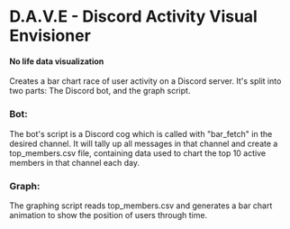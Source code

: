 # D.A.V.E - Discord Activity Visual Envisioner
#### No life data visualization

Creates a bar chart race of user activity on a Discord server.
It's split into two parts: The Discord bot, and the graph script.

### Bot:
The bot's script is a Discord cog which is called with "bar_fetch" in the desired channel.
It will tally up all messages in that channel and create a top_members.csv file, containing data used to chart the top 10 active members in that channel each day.

### Graph:
The graphing script reads top_members.csv and generates a bar chart animation to show the position of users through time.